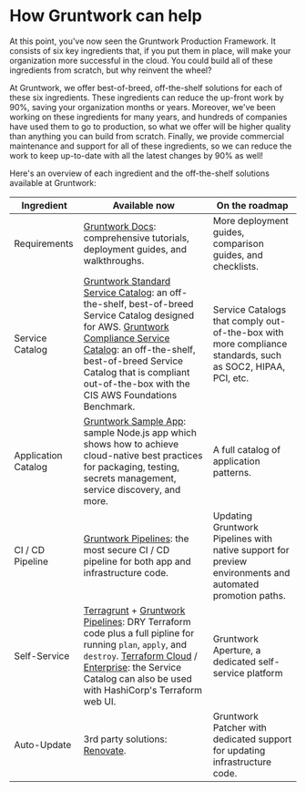 # How Gruntwork can help

At this point, you've now seen the Gruntwork Production Framework. It consists of six key ingredients that, if you put
them in place, will make your organization more successful in the cloud. You could build all of these ingredients from
scratch, but why reinvent the wheel?

At Gruntwork, we offer best-of-breed, off-the-shelf solutions for each of these six ingredients. These ingredients can
reduce the up-front work by 90%, saving your organization months or years. Moreover, we've been working on these
ingredients for many years, and hundreds of companies have used them to go to production, so what we offer will be
higher quality than anything you can build from scratch. Finally, we provide commercial maintenance and support for all
of these ingredients, so we can reduce the work to keep up-to-date with all the latest changes by 90% as well!

Here's an overview of each ingredient and the off-the-shelf solutions available at Gruntwork:

| Ingredient          | Available now                                                                                                                                                                                                                                                                                                  | On the roadmap                                                                                             |
|---------------------|----------------------------------------------------------------------------------------------------------------------------------------------------------------------------------------------------------------------------------------------------------------------------------------------------------------|------------------------------------------------------------------------------------------------------------|
| Requirements        | [Gruntwork Docs](https://docs.gruntwork.io/): comprehensive tutorials, deployment guides, and walkthroughs.                                                                                                                                                                                          | More deployment guides, comparison guides, and checklists.                                                 |
| Service Catalog     | [Gruntwork Standard Service Catalog](https://gruntwork.io/repos): an off-the-shelf, best-of-breed Service Catalog designed for AWS. [Gruntwork Compliance Service Catalog](https://gruntwork.io/achieve-compliance/): an off-the-shelf, best-of-breed Service Catalog that is compliant out-of-the-box with the CIS AWS Foundations Benchmark. | Service Catalogs that comply out-of-the-box with more compliance standards, such as SOC2, HIPAA, PCI, etc. |
| Application Catalog | [Gruntwork Sample App](https://github.com/gruntwork-io/aws-sample-app/): sample Node.js app which shows how to achieve cloud-native best practices for packaging, testing, secrets management, service discovery, and more.                                                                                                                                                        | A full catalog of application patterns.                                                                    |
| CI / CD Pipeline    | [Gruntwork Pipelines](https://gruntwork.io/pipelines/): the most secure CI / CD pipeline for both app and infrastructure code.                                                                                                                                                                                     | Updating Gruntwork Pipelines with native support for preview environments and automated promotion paths.   |
| Self-Service        | [Terragrunt](https://terragrunt.gruntwork.io/) + [Gruntwork Pipelines](https://gruntwork.io/pipelines/): DRY Terraform code plus a full pipline for running `plan`, `apply`, and `destroy`. [Terraform Cloud](https://cloud.hashicorp.com/products/terraform) / [Enterprise](https://www.terraform.io/enterprise): the Service Catalog can also be used with HashiCorp's Terraform web UI.                                                                                                                                                                                                                                             | Gruntwork Aperture, a dedicated self-service platform                                                      |
| Auto-Update         | 3rd party solutions: [Renovate](https://www.whitesourcesoftware.com/free-developer-tools/renovate/).                                                                                                                                                                                                                                                       | Gruntwork Patcher with dedicated support for updating infrastructure code.                                 |


<!-- ##DOCS-SOURCER-START
{"sourcePlugin":"Local File Copier","hash":"8a5d34bdd0fa6ed7786d7e0ffc885d05"}
##DOCS-SOURCER-END -->
